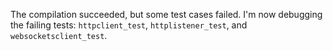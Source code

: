 The compilation succeeded, but some test cases failed. I'm now debugging the failing tests: `httpclient_test`, `httplistener_test`, and `websocketsclient_test`.
